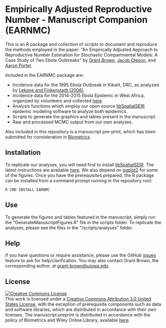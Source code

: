 Empirically Adjusted Reproductive Number - Manuscript Companion (EARNMC)
=========================================================================

This is an R package and collection of scripts to document and reproduce the methods 
employed in the paper: "An Empirically Adjusted Approach to Reproductive Number Estimation for Stochastic Compartmental Models: A Case Study of Two Ebola Outbreaks" by [Grant Brown](http://grantbrown.github.io), [Jacob Oleson](http://www.public-health.uiowa.edu/people/jacob-oleson/), and [Aaron Porter](http://inside.mines.edu/~aporter/). 

Included in the EARNMC package are:

* Incidence data for the 1995 Ebola Outbreak in Kikwit, DRC, as analyzed by [Lekone and Finkenstadt (2006)](http://onlinelibrary.wiley.com/doi/10.1111/j.1541-0420.2006.00609.x/abstract#.VK6fzhuaiSY).
* Incidence data for the 2014-2015 Ebola Epidemic in West Africa, organized by volunteers and collected [here](https://github.com/cmrivers/ebola).
* Analysis functions which employ our open source [libSpatialSEIR](https://github.com/grantbrown/libspatialSEIR) epidemic modeling software to analyze both epidemics. 
* Scripts to generate the graphics and tables present in the manuscript. 
* Raw and processed MCMC output from our own analyses. 

Also included in this repository is a manuscript pre-print, which has been submitted for consideration in [Biometrics](http://onlinelibrary.wiley.com/journal/10.1111/%28ISSN%291541-0420). 


Installation
-------------
To replicate our analyses, you will need first to install [libSpatialSEIR](https://github.com/grantbrown/libspatialSEIR). The latest instructions are available [here](https://github.com/grantbrown/libspatialSEIR/wiki/Installation). We also depend on [ggplot2](https://github.com/hadley/ggplot2) for some of the figures. Once you have the prerequisites prepared, the R package can be installed from a command prompt running in the repository root:

    R CMD INSTALL EARNMC

Use
-------------
To generate the figures and tables featured in the manuscript, simply run the "GenerateManuscriptFigures.R" file in the scripts folder. To replicate the analyses, please see the files in the "/scripts/analyses" folder.

Help
-------------
If you have questions or require assistance, please use the GitHub [issues](https://github.com/grantbrown/EARNMC/issues) feature to ask for help/clarification. You may also contact Grant Brown, the corresponding author, at <a href="mailto:grant-brown@uiowa.edu">grant-brown@uiowa.edu</a>. 

License
-------------

<a rel="license" href="http://creativecommons.org/licenses/by/3.0/us/"><img alt="Creative Commons License" style="border-width:0" src="https://i.creativecommons.org/l/by/3.0/us/88x31.png" /></a><br />This work is licensed under a <a rel="license" href="http://creativecommons.org/licenses/by/3.0/us/">Creative Commons Attribution 3.0 United States License</a>, with the exception of prerequisite components such as data and software libraries, which are distributed in accordance with their own licenses. The manuscript preprint is distributed in accordance with the policy of Biometrics and Wiley Online Library, available [here](http://www.biometrics.tibs.org/).
